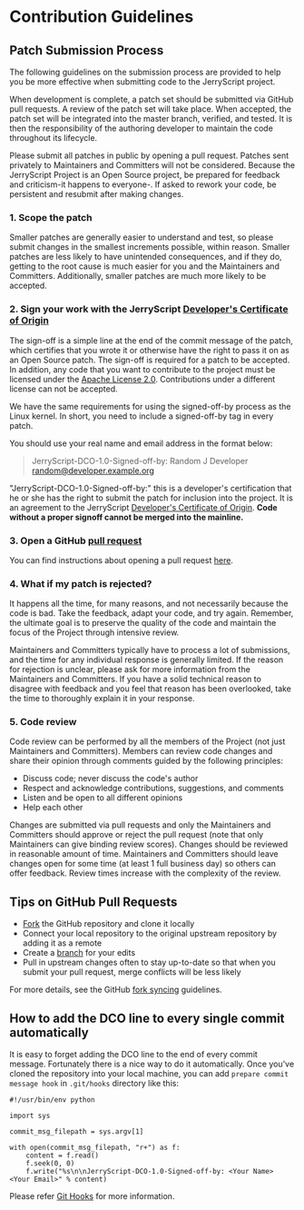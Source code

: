 # Contribution Guidelines
## Patch Submission Process

The following guidelines on the submission process are provided to help you be more effective when submitting code to the JerryScript project.

When development is complete, a patch set should be submitted via GitHub pull requests. A review of the patch set will take place. When accepted, the patch set will be integrated into the master branch, verified, and tested. It is then the responsibility of the authoring developer to maintain the code throughout its lifecycle.

Please submit all patches in public by opening a pull request. Patches sent privately to Maintainers and Committers will not be considered. Because the JerryScript Project is an Open Source project, be prepared for feedback and criticism-it happens to everyone-. If asked to rework your code, be persistent and resubmit after making changes.

### 1. Scope the patch

Smaller patches are generally easier to understand and test, so please submit changes in the smallest increments possible, within reason. Smaller patches are less likely to have unintended consequences, and if they do, getting to the root cause is much easier for you and the Maintainers and Committers. Additionally, smaller patches are much more likely to be accepted.

### 2. Sign your work with the JerryScript [Developer's Certificate of Origin](DCO.md)

The sign-off is a simple line at the end of the commit message of the patch, which certifies that you wrote it or otherwise have the right to pass it on as an Open Source patch. The sign-off is required for a patch to be accepted. In addition, any code that you want to contribute to the project must be licensed under the [Apache License 2.0](LICENSE). Contributions under a different license can not be accepted.

We have the same requirements for using the signed-off-by process as the Linux kernel.
In short, you need to include a signed-off-by tag in every patch.

You should use your real name and email address in the format below:

> JerryScript-DCO-1.0-Signed-off-by: Random J Developer random@developer.example.org

"JerryScript-DCO-1.0-Signed-off-by:" this is a developer's certification that he or she has the right to submit the patch for inclusion into the project. It is an agreement to the JerryScript [Developer's Certificate of Origin](DCO.md). **Code without a proper signoff cannot be merged into the mainline.**

### 3. Open a GitHub [pull request](https://github.com/jerryscript-project/jerryscript/pulls)

You can find instructions about opening a pull request [here](https://help.github.com/articles/creating-a-pull-request).

### 4. What if my patch is rejected?

It happens all the time, for many reasons, and not necessarily because the code is bad. Take the feedback, adapt your code, and try again. Remember, the ultimate goal is to preserve the quality of the code and maintain the focus of the Project through intensive review.

Maintainers and Committers typically have to process a lot of submissions, and the time for any individual response is generally limited. If the reason for rejection is unclear, please ask for more information from the Maintainers and Committers.
If you have a solid technical reason to disagree with feedback and you feel that reason has been overlooked, take the time to thoroughly explain it in your response.

### 5. Code review

Code review can be performed by all the members of the Project (not just Maintainers and Committers). Members can review code changes and share their opinion through comments guided by the following principles:
* Discuss code; never discuss the code's author
* Respect and acknowledge contributions, suggestions, and comments
* Listen and be open to all different opinions
* Help each other

Changes are submitted via pull requests and only the Maintainers and Committers should approve or reject the pull request (note that only Maintainers can give binding review scores).
Changes should be reviewed in reasonable amount of time. Maintainers and Committers should leave changes open for some time (at least 1 full business day) so others can offer feedback. Review times increase with the complexity of the review.

## Tips on GitHub Pull Requests

* [Fork](https://guides.github.com/activities/forking) the GitHub repository and clone it locally
* Connect your local repository to the original upstream repository by adding it as a remote
* Create a [branch](https://guides.github.com/introduction/flow) for your edits
* Pull in upstream changes often to stay up-to-date so that when you submit your pull request, merge conflicts will be less likely

For more details, see the GitHub [fork syncing](https://help.github.com/articles/syncing-a-fork) guidelines.

## How to add the DCO line to every single commit automatically

It is easy to forget adding the DCO line to the end of every commit message. Fortunately there is a nice way to do it automatically. Once you've cloned the repository into your local machine, you can add `prepare commit message hook` in `.git/hooks` directory like this:

```
#!/usr/bin/env python

import sys

commit_msg_filepath = sys.argv[1]

with open(commit_msg_filepath, "r+") as f:
	content = f.read()
	f.seek(0, 0)
	f.write("%s\n\nJerryScript-DCO-1.0-Signed-off-by: <Your Name> <Your Email>" % content)
```

Please refer [Git Hooks](http://git-scm.com/book/en/v2/Customizing-Git-Git-Hooks) for more information.

